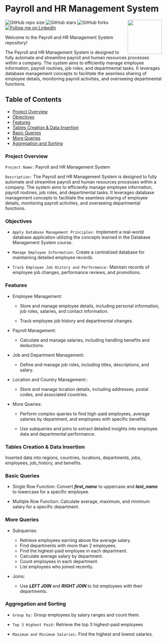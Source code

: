 # Payroll and HR Management System

<img src="https://i.ibb.co.com/37qnDCB/database-management.png" align="right" width="110" height="110" />

![GitHub repo size](https://img.shields.io/github/repo-size/rockyhaque/MySQL)
![GitHub stars](https://img.shields.io/github/stars/rockyhaque/MySQL?style=social)
![GitHub forks](https://img.shields.io/github/forks/rockyhaque/rockyhaque?style=social)
[![Follow me on LinkedIn](https://img.shields.io/badge/-LinkedIn-blue?style=flat-square&logo=linkedin&logoColor=white&link=https://www.linkedin.com/in/your-linkedin-handle/)](https://www.linkedin.com/in/your-linkedin-handle/)

Welcome to the Payroll and HR Management System repository!

The Payroll and HR Management System is designed to fully automate and streamline payroll and human resources processes within a company. The system aims to efficiently manage employee information, payroll routines, job roles, and departmental tasks. It leverages database management concepts to facilitate the seamless sharing of employee details, monitoring payroll activities, and overseeing departmental functions.

## Table of Contents

- [Project Overview](#project-overview)
- [Objectives](#objectives)
- [Features](#features)
- [Tables Creation & Data Insertion](#tables-creation-&_data-insertion)
- [Basic Queries](#basic-queries)
- [More Queries](#more-queries)
- [Aggregation and Sorting](#aggregation-&-sorting)

### Project Overview

`Project Name:` Payroll and HR Management System

`Description:` The Payroll and HR Management System is designed to fully automate and streamline payroll and human resources processes within a company. The system aims to efficiently manage employee information, payroll routines, job roles, and departmental tasks. It leverages database management concepts to facilitate the seamless sharing of employee details, monitoring payroll activities, and overseeing departmental functions.


### Objectives

- `Apply Database Management Principles:` Implement a real-world database application utilizing the concepts learned in the Database Management System course.

- `Manage Employee Information:` Create a centralized database for maintaining detailed employee records.

- `Track Employee Job History and Performance:` Maintain records of employee job changes, performance reviews, and promotions.


### Features

- Employee Management:

    - Store and manage employee details, including personal information, job roles, salaries, and contact information.

    - Track employee job history and departmental changes.

- Payroll Management:

    - Calculate and manage salaries, including handling benefits and deductions.
    
- Job and Department Management:

    - Define and manage job roles, including titles, descriptions, and salary.

- Location and Country Management::

    - Store and manage location details, including addresses, postal codes, and associated countries.

- More Queries:

    - Perform complex queries to find high-paid employees, average salaries by department, and employees with specific benefits.

    - Use subqueries and joins to extract detailed insights into employee data and departmental performance.


### Tables Creation & Data Insertion
Inserted data into regions, countries, locations, departments, jobs, employees, job_history, and benefits.


### Basic Queries

- Single Row Function: Convert ***first_name*** to uppercase and ***last_name*** to lowercase for a specific employee.

- Multiple Row Function: Calculate average, maximum, and minimum salary for a specific department.

### More Queries

- Subqueries:
    - Retrieve employees earning above the average salary.
    - Find departments with more than 2 employees.
    - Find the highest-paid employee in each department.
    - Calculate average salary by department.
    - Count employees in each department.
    - List employees who joined recently.

- Joins:
    - Use ***LEFT JOIN*** and ***RIGHT JOIN*** to list employees with their departments.


### Aggregation and Sorting

- `Group by:` Group employees by salary ranges and count them.

- `Top 3 Highest Paid:` Retrieve the top 3 highest-paid employees

- `Maximum and Minimum Salaries:` Find the highest and lowest salaries.